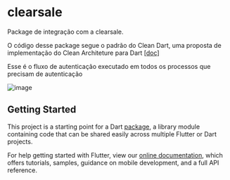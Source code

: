 # clearsale
Package de integração com a clearsale.

O código desse package segue o padrão do Clean Dart, uma proposta de implementação do Clean Architeture para Dart [[doc]](https://github.com/flutterando/clean-dart)

Esse é o fluxo de autenticação executado em todos os processos que precisam de autenticação

![image](https://user-images.githubusercontent.com/16373553/93820914-37a0b780-fc34-11ea-8987-8b3cc7be4bc1.png)


## Getting Started

This project is a starting point for a Dart
[package](https://flutter.dev/developing-packages/),
a library module containing code that can be shared easily across
multiple Flutter or Dart projects.

For help getting started with Flutter, view our 
[online documentation](https://flutter.dev/docs), which offers tutorials, 
samples, guidance on mobile development, and a full API reference.
